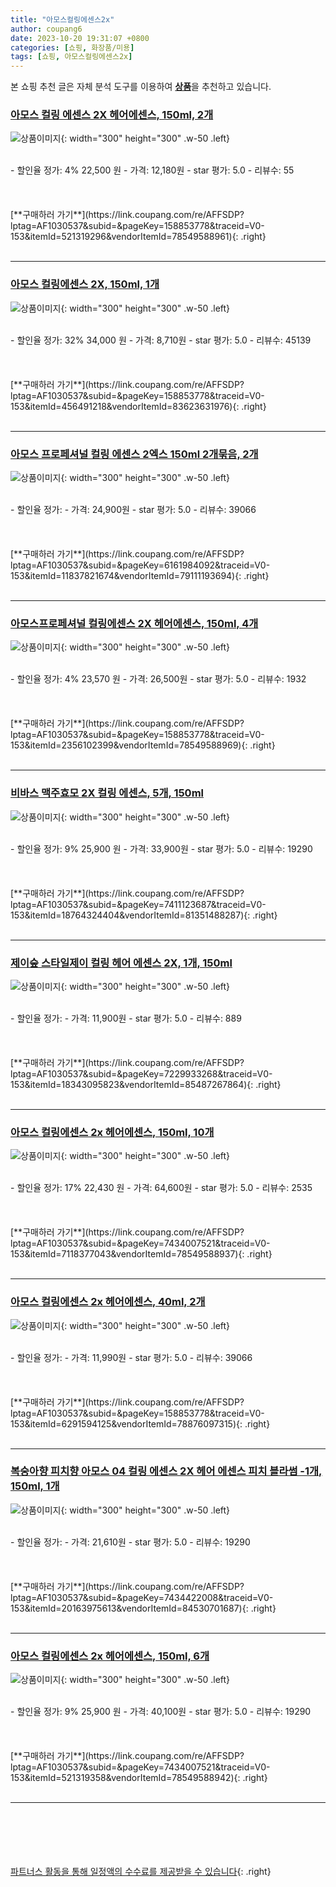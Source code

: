 ```yaml
---
title: "아모스컬링에센스2x"
author: coupang6
date: 2023-10-20 19:31:07 +0800
categories: [쇼핑, 화장품/미용]
tags: [쇼핑, 아모스컬링에센스2x]
---
```


본 쇼핑 추천 글은 자체 분석 도구를 이용하여 [**상품**](https://link.coupang.com/a/bao1ui)을 추천하고 있습니다.

### [아모스 컬링 에센스 2X 헤어에센스, 150ml, 2개](https://link.coupang.com/re/AFFSDP?lptag=AF1030537&subid=&pageKey=158853778&traceid=V0-153&itemId=521319296&vendorItemId=78549588961)

![상품이미지](https://thumbnail9.coupangcdn.com/thumbnails/remote/230x230ex/image/vendor_inventory/e12c/2d4ba7fc1c7b55c9f5e3caeae6bcc2ed04202fc8fa0a5f70e8d21c9cffc3.jpg){: width="300" height="300" .w-50 .left}


<br>
- 할인율 정가: 4%  22,500   원
- 가격: 12,180원
- star 평가: 5.0
- 리뷰수: 55
<br>
<br>
<br>
<br>
[**구매하러 가기**](https://link.coupang.com/re/AFFSDP?lptag=AF1030537&subid=&pageKey=158853778&traceid=V0-153&itemId=521319296&vendorItemId=78549588961){: .right}
<br>
<br>

---

### [아모스 컬링에센스 2X, 150ml, 1개](https://link.coupang.com/re/AFFSDP?lptag=AF1030537&subid=&pageKey=158853778&traceid=V0-153&itemId=456491218&vendorItemId=83623631976)

![상품이미지](https://thumbnail6.coupangcdn.com/thumbnails/remote/230x230ex/image/vendor_inventory/f5eb/0f9a50051da4cff51207c7505b89bc3c399e51c98ea88e5cf8abc455788a.jpg){: width="300" height="300" .w-50 .left}


<br>
- 할인율 정가: 32%  34,000   원
- 가격: 8,710원
- star 평가: 5.0
- 리뷰수: 45139
<br>
<br>
<br>
<br>
[**구매하러 가기**](https://link.coupang.com/re/AFFSDP?lptag=AF1030537&subid=&pageKey=158853778&traceid=V0-153&itemId=456491218&vendorItemId=83623631976){: .right}
<br>
<br>

---

### [아모스 프로페셔널 컬링 에센스 2엑스 150ml 2개묶음, 2개](https://link.coupang.com/re/AFFSDP?lptag=AF1030537&subid=&pageKey=6161984092&traceid=V0-153&itemId=11837821674&vendorItemId=79111193694)

![상품이미지](https://thumbnail10.coupangcdn.com/thumbnails/remote/230x230ex/image/vendor_inventory/0c1c/b4d50c6b61882176b01dcfd1e2ba76532f6ba0b837463fc950b172f942d0.jpg){: width="300" height="300" .w-50 .left}


<br>
- 할인율 정가: 
- 가격: 24,900원
- star 평가: 5.0
- 리뷰수: 39066
<br>
<br>
<br>
<br>
[**구매하러 가기**](https://link.coupang.com/re/AFFSDP?lptag=AF1030537&subid=&pageKey=6161984092&traceid=V0-153&itemId=11837821674&vendorItemId=79111193694){: .right}
<br>
<br>

---

### [아모스프로페셔널 컬링에센스 2X 헤어에센스, 150ml, 4개](https://link.coupang.com/re/AFFSDP?lptag=AF1030537&subid=&pageKey=158853778&traceid=V0-153&itemId=2356102399&vendorItemId=78549588969)

![상품이미지](https://thumbnail7.coupangcdn.com/thumbnails/remote/230x230ex/image/vendor_inventory/85bd/7f7c1b5df0956397159f9e6dcfdc6fc9c29944adf9f031327f555f3c39d0.jpg){: width="300" height="300" .w-50 .left}


<br>
- 할인율 정가: 4%  23,570   원
- 가격: 26,500원
- star 평가: 5.0
- 리뷰수: 1932
<br>
<br>
<br>
<br>
[**구매하러 가기**](https://link.coupang.com/re/AFFSDP?lptag=AF1030537&subid=&pageKey=158853778&traceid=V0-153&itemId=2356102399&vendorItemId=78549588969){: .right}
<br>
<br>

---

### [비바스 맥주효모 2X 컬링 에센스, 5개, 150ml](https://link.coupang.com/re/AFFSDP?lptag=AF1030537&subid=&pageKey=7411123687&traceid=V0-153&itemId=18764324404&vendorItemId=81351488287)

![상품이미지](https://thumbnail8.coupangcdn.com/thumbnails/remote/230x230ex/image/vendor_inventory/a947/84c9b3c1c4d1df0def4e32cf3a5897d42f2937d91de444be9414b35b8990.jpg){: width="300" height="300" .w-50 .left}


<br>
- 할인율 정가: 9%  25,900   원
- 가격: 33,900원
- star 평가: 5.0
- 리뷰수: 19290
<br>
<br>
<br>
<br>
[**구매하러 가기**](https://link.coupang.com/re/AFFSDP?lptag=AF1030537&subid=&pageKey=7411123687&traceid=V0-153&itemId=18764324404&vendorItemId=81351488287){: .right}
<br>
<br>

---

### [제이숲 스타일제이 컬링 헤어 에센스 2X, 1개, 150ml](https://link.coupang.com/re/AFFSDP?lptag=AF1030537&subid=&pageKey=7229933268&traceid=V0-153&itemId=18343095823&vendorItemId=85487267864)

![상품이미지](https://thumbnail10.coupangcdn.com/thumbnails/remote/230x230ex/image/rs_quotation_api/wrrkecul/36b415c5939c4ccb95a76b4ed2ee8339.jpg){: width="300" height="300" .w-50 .left}


<br>
- 할인율 정가: 
- 가격: 11,900원
- star 평가: 5.0
- 리뷰수: 889
<br>
<br>
<br>
<br>
[**구매하러 가기**](https://link.coupang.com/re/AFFSDP?lptag=AF1030537&subid=&pageKey=7229933268&traceid=V0-153&itemId=18343095823&vendorItemId=85487267864){: .right}
<br>
<br>

---

### [아모스 컬링에센스 2x 헤어에센스, 150ml, 10개](https://link.coupang.com/re/AFFSDP?lptag=AF1030537&subid=&pageKey=7434007521&traceid=V0-153&itemId=7118377043&vendorItemId=78549588937)

![상품이미지](https://thumbnail10.coupangcdn.com/thumbnails/remote/230x230ex/image/vendor_inventory/2224/704ff1f580b8ebbd1e7b1a745fc39fb7ba777f7ed6748254ca422e8ea222.jpg){: width="300" height="300" .w-50 .left}


<br>
- 할인율 정가: 17%  22,430   원
- 가격: 64,600원
- star 평가: 5.0
- 리뷰수: 2535
<br>
<br>
<br>
<br>
[**구매하러 가기**](https://link.coupang.com/re/AFFSDP?lptag=AF1030537&subid=&pageKey=7434007521&traceid=V0-153&itemId=7118377043&vendorItemId=78549588937){: .right}
<br>
<br>

---

### [아모스 컬링에센스 2x 헤어에센스, 40ml, 2개](https://link.coupang.com/re/AFFSDP?lptag=AF1030537&subid=&pageKey=158853778&traceid=V0-153&itemId=6291594125&vendorItemId=78876097315)

![상품이미지](https://thumbnail6.coupangcdn.com/thumbnails/remote/230x230ex/image/vendor_inventory/3373/eee6a8051ca07b16cd23804f2299ab22deb75f5e88e3cccb77d2f32c43ea.jpg){: width="300" height="300" .w-50 .left}


<br>
- 할인율 정가: 
- 가격: 11,990원
- star 평가: 5.0
- 리뷰수: 39066
<br>
<br>
<br>
<br>
[**구매하러 가기**](https://link.coupang.com/re/AFFSDP?lptag=AF1030537&subid=&pageKey=158853778&traceid=V0-153&itemId=6291594125&vendorItemId=78876097315){: .right}
<br>
<br>

---

### [복숭아향 피치향 아모스 04 컬링 에센스 2X 헤어 에센스 피치 블라썸 -1개, 150ml, 1개](https://link.coupang.com/re/AFFSDP?lptag=AF1030537&subid=&pageKey=7434422008&traceid=V0-153&itemId=20163975613&vendorItemId=84530701687)

![상품이미지](https://thumbnail7.coupangcdn.com/thumbnails/remote/230x230ex/image/vendor_inventory/8201/284a9c4de2ba9d757e51bf4e61ac47d80a99636e7d672ff4a391ab889714.jpg){: width="300" height="300" .w-50 .left}


<br>
- 할인율 정가: 
- 가격: 21,610원
- star 평가: 5.0
- 리뷰수: 19290
<br>
<br>
<br>
<br>
[**구매하러 가기**](https://link.coupang.com/re/AFFSDP?lptag=AF1030537&subid=&pageKey=7434422008&traceid=V0-153&itemId=20163975613&vendorItemId=84530701687){: .right}
<br>
<br>

---

### [아모스 컬링에센스 2x 헤어에센스, 150ml, 6개](https://link.coupang.com/re/AFFSDP?lptag=AF1030537&subid=&pageKey=7434007521&traceid=V0-153&itemId=521319358&vendorItemId=78549588942)

![상품이미지](https://thumbnail7.coupangcdn.com/thumbnails/remote/230x230ex/image/vendor_inventory/fda8/2ed8250f720fd7ceb9d32b7620b7b33ad4371256eba17635c89f5534ff92.jpg){: width="300" height="300" .w-50 .left}


<br>
- 할인율 정가: 9%  25,900   원
- 가격: 40,100원
- star 평가: 5.0
- 리뷰수: 19290
<br>
<br>
<br>
<br>
[**구매하러 가기**](https://link.coupang.com/re/AFFSDP?lptag=AF1030537&subid=&pageKey=7434007521&traceid=V0-153&itemId=521319358&vendorItemId=78549588942){: .right}
<br>
<br>

---
<br><br><br><br><br> [파트너스 활동을 통해 일정액의 수수료를 제공받을 수 있습니다](https://link.coupang.com/a/bao1ui){: .right}